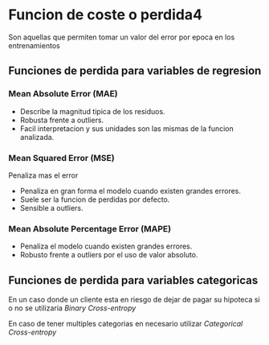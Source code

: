 # Funcion de coste o perdida4

Son aquellas que permiten tomar un valor del error por epoca en los entrenamientos

## Funciones de perdida para variables de regresion

### Mean Absolute Error (MAE)

- Describe la magnitud tipica de los residuos.
- Robusta frente a outliers.
- Facil interpretacion y sus unidades son las mismas de la funcion analizada.

### Mean Squared Error (MSE)

Penaliza mas el error

- Penaliza en gran forma el modelo cuando existen grandes errores.
- Suele ser la funcion de perdidas por defecto.
- Sensible a outliers.

### Mean Absolute Percentage Error (MAPE)

- Penaliza el modelo cuando existen grandes errores.
- Robusto frente a outliers por el uso de valor absoluto.

## Funciones de perdida para variables categoricas

En un caso donde un cliente esta en riesgo de dejar de pagar su hipoteca si o no se utilizaria *Binary Cross-entropy*

En caso de tener multiples categorias en necesario utilizar *Categorical Cross-entropy*